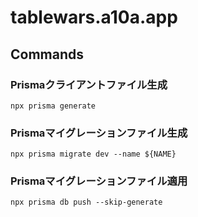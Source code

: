 # tablewars.a10a.app

## Commands

### Prismaクライアントファイル生成

``` shell
npx prisma generate
```

### Prismaマイグレーションファイル生成

``` shell
npx prisma migrate dev --name ${NAME}
```

### Prismaマイグレーションファイル適用

``` shell
npx prisma db push --skip-generate
```
